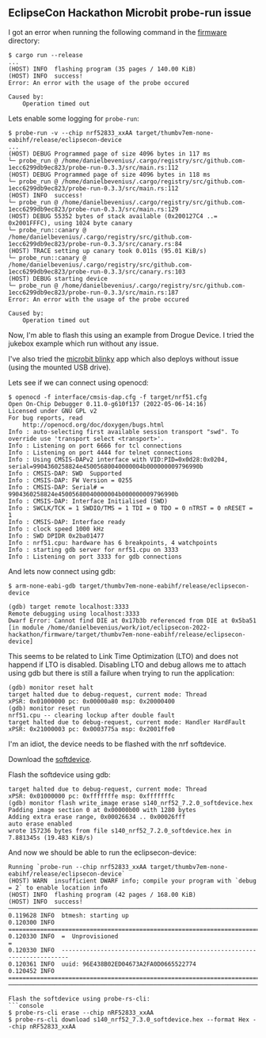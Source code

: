## EclipseCon Hackathon Microbit probe-run issue
I got an error when running the following command in the
[firmware](https://github.com/Eclipse-IoT/eclipsecon-2022-hackathon/tree/main/firmware)
directory:
```console
$ cargo run --release
...
(HOST) INFO  flashing program (35 pages / 140.00 KiB)
(HOST) INFO  success!
Error: An error with the usage of the probe occured

Caused by:
    Operation timed out
```

Lets enable some logging for `probe-run`:

```console
$ probe-run -v --chip nrf52833_xxAA target/thumbv7em-none-eabihf/release/eclipsecon-device
...
(HOST) DEBUG Programmed page of size 4096 bytes in 117 ms
└─ probe_run @ /home/danielbevenius/.cargo/registry/src/github.com-1ecc6299db9ec823/probe-run-0.3.3/src/main.rs:112
(HOST) DEBUG Programmed page of size 4096 bytes in 118 ms
└─ probe_run @ /home/danielbevenius/.cargo/registry/src/github.com-1ecc6299db9ec823/probe-run-0.3.3/src/main.rs:112
(HOST) INFO  success!
└─ probe_run @ /home/danielbevenius/.cargo/registry/src/github.com-1ecc6299db9ec823/probe-run-0.3.3/src/main.rs:129
(HOST) DEBUG 55352 bytes of stack available (0x200127C4 ..= 0x2001FFFC), using 1024 byte canary
└─ probe_run::canary @ /home/danielbevenius/.cargo/registry/src/github.com-1ecc6299db9ec823/probe-run-0.3.3/src/canary.rs:84
(HOST) TRACE setting up canary took 0.011s (95.01 KiB/s)
└─ probe_run::canary @ /home/danielbevenius/.cargo/registry/src/github.com-1ecc6299db9ec823/probe-run-0.3.3/src/canary.rs:103
(HOST) DEBUG starting device
└─ probe_run @ /home/danielbevenius/.cargo/registry/src/github.com-1ecc6299db9ec823/probe-run-0.3.3/src/main.rs:187
Error: An error with the usage of the probe occured

Caused by:
    Operation timed out
```

Now, I'm able to flash this using an example from Drogue Device. I tried the
jukebox example which run without any issue.

I've also tried the [microbit blinky](./microbit-blinky.hex) app which also
deploys without issue (using the mounted USB drive).

Lets see if we can connect using openocd:
```console
$ openocd -f interface/cmsis-dap.cfg -f target/nrf51.cfg
Open On-Chip Debugger 0.11.0-g610f137 (2022-05-06-14:16)
Licensed under GNU GPL v2
For bug reports, read
	http://openocd.org/doc/doxygen/bugs.html
Info : auto-selecting first available session transport "swd". To override use 'transport select <transport>'.
Info : Listening on port 6666 for tcl connections
Info : Listening on port 4444 for telnet connections
Info : Using CMSIS-DAPv2 interface with VID:PID=0x0d28:0x0204, serial=9904360258824e45005680040000004b000000009796990b
Info : CMSIS-DAP: SWD  Supported
Info : CMSIS-DAP: FW Version = 0255
Info : CMSIS-DAP: Serial# = 9904360258824e45005680040000004b000000009796990b
Info : CMSIS-DAP: Interface Initialised (SWD)
Info : SWCLK/TCK = 1 SWDIO/TMS = 1 TDI = 0 TDO = 0 nTRST = 0 nRESET = 1
Info : CMSIS-DAP: Interface ready
Info : clock speed 1000 kHz
Info : SWD DPIDR 0x2ba01477
Info : nrf51.cpu: hardware has 6 breakpoints, 4 watchpoints
Info : starting gdb server for nrf51.cpu on 3333
Info : Listening on port 3333 for gdb connections
```
And lets now connect using gdb:
```console
$ arm-none-eabi-gdb target/thumbv7em-none-eabihf/release/eclipsecon-device

(gdb) target remote localhost:3333
Remote debugging using localhost:3333
Dwarf Error: Cannot find DIE at 0x17b3b referenced from DIE at 0x5ba51 [in module /home/danielbevenius/work/iot/eclipsecon-2022-hackathon/firmware/target/thumbv7em-none-eabihf/release/eclipsecon-device]
```
This seems to be related to Link Time Optimization (LTO) and does not happend if
LTO is disabled. Disabling LTO and debug allows me to attach using gdb but
there is still a failure when trying to run the application:
```console
(gdb) monitor reset halt
target halted due to debug-request, current mode: Thread 
xPSR: 0x01000000 pc: 0x00000a80 msp: 0x20000400
(gdb) monitor reset run
nrf51.cpu -- clearing lockup after double fault
target halted due to debug-request, current mode: Handler HardFault
xPSR: 0x21000003 pc: 0x0003775a msp: 0x2001ffe0
```

I'm an idiot, the device needs to be flashed with the nrf softdevice.

Download the [softdevice](https://www.nordicsemi.com/Products/Development-software/S140/Download).

Flash the softdevice using gdb:
```console(gdb) monitor reset halt
target halted due to debug-request, current mode: Thread 
xPSR: 0x01000000 pc: 0xfffffffe msp: 0xfffffffc
(gdb) monitor flash write_image erase s140_nrf52_7.2.0_softdevice.hex
Padding image section 0 at 0x00000b00 with 1280 bytes
Adding extra erase range, 0x00026634 .. 0x00026fff
auto erase enabled
wrote 157236 bytes from file s140_nrf52_7.2.0_softdevice.hex in 7.881345s (19.483 KiB/s)
```
And now we should be able to run the eclipsecon-device:
```console
Running `probe-run --chip nrf52833_xxAA target/thumbv7em-none-eabihf/release/eclipsecon-device`
(HOST) WARN  insufficient DWARF info; compile your program with `debug = 2` to enable location info
(HOST) INFO  flashing program (42 pages / 168.00 KiB)
(HOST) INFO  success!
────────────────────────────────────────────────────────────────────────────────
0.119628 INFO  btmesh: starting up
0.120300 INFO  ========================================================================
0.120330 INFO  =  Unprovisioned                                                       =
0.120330 INFO  ------------------------------------------------------------------------
0.120361 INFO  uuid: 96E438B02ED04673A2FA0D0665522774
0.120452 INFO  ========================================================================
────────────────────────────────────────────────────────────────────────────────

Flash the softdevice using probe-rs-cli:
```console
$ probe-rs-cli erase --chip nRF52833_xxAA                                         
$ probe-rs-cli download s140_nrf52_7.3.0_softdevice.hex --format Hex --chip nRF52833_xxAA
```
